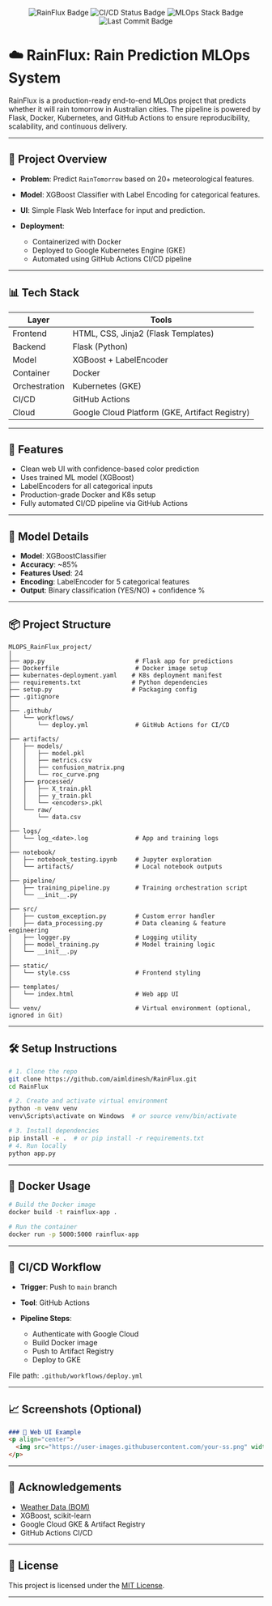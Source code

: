 <p align="center">
  <img src="https://img.shields.io/badge/Project-RainFlux-00acc1?style=for-the-badge&logo=rainmeter&logoColor=white" alt="RainFlux Badge"/>
  <img src="https://img.shields.io/github/actions/workflow/status/aimldinesh/RainFlux/deploy.yml?style=for-the-badge&label=CI/CD&logo=github-actions&color=4caf50" alt="CI/CD Status Badge"/>
  <img src="https://img.shields.io/badge/MLOps-GKE%20%7C%20Flask%20%7C%20Docker%20%7C%20Kubernetes-blue?style=for-the-badge" alt="MLOps Stack Badge"/>
  <img src="https://img.shields.io/github/last-commit/aimldinesh/RainFlux?style=for-the-badge&color=orange" alt="Last Commit Badge"/>
</p>

# ☁️ RainFlux: Rain Prediction MLOps System

RainFlux is a production-ready end-to-end MLOps project that predicts whether it will rain tomorrow in Australian cities. The pipeline is powered by Flask, Docker, Kubernetes, and GitHub Actions to ensure reproducibility, scalability, and continuous delivery.

---

## 🚀 Project Overview

* **Problem**: Predict `RainTomorrow` based on 20+ meteorological features.
* **Model**: XGBoost Classifier with Label Encoding for categorical features.
* **UI**: Simple Flask Web Interface for input and prediction.
* **Deployment**:

  * Containerized with Docker
  * Deployed to Google Kubernetes Engine (GKE)
  * Automated using GitHub Actions CI/CD pipeline

---

## 📊 Tech Stack

| Layer         | Tools                                          |
| ------------- | ---------------------------------------------- |
| Frontend      | HTML, CSS, Jinja2 (Flask Templates)            |
| Backend       | Flask (Python)                                 |
| Model         | XGBoost + LabelEncoder                         |
| Container     | Docker                                         |
| Orchestration | Kubernetes (GKE)                               |
| CI/CD         | GitHub Actions                                 |
| Cloud         | Google Cloud Platform (GKE, Artifact Registry) |

---

## 🧠 Features

* Clean web UI with confidence-based color prediction
* Uses trained ML model (XGBoost)
* LabelEncoders for all categorical inputs
* Production-grade Docker and K8s setup
* Fully automated CI/CD pipeline via GitHub Actions

---

## 🧪 Model Details

* **Model**: XGBoostClassifier
* **Accuracy**: \~85%
* **Features Used**: 24
* **Encoding**: LabelEncoder for 5 categorical features
* **Output**: Binary classification (YES/NO) + confidence %

---

## 📦 Project Structure

```
MLOPS_RainFlux_project/
│
├── app.py                         # Flask app for predictions
├── Dockerfile                     # Docker image setup
├── kubernates-deployment.yaml    # K8s deployment manifest
├── requirements.txt              # Python dependencies
├── setup.py                      # Packaging config
├── .gitignore
│
├── .github/
│   └── workflows/
│       └── deploy.yml             # GitHub Actions for CI/CD
│
├── artifacts/
│   ├── models/
│   │   ├── model.pkl
│   │   ├── metrics.csv
│   │   ├── confusion_matrix.png
│   │   └── roc_curve.png
│   ├── processed/
│   │   ├── X_train.pkl
│   │   ├── y_train.pkl
│   │   └── <encoders>.pkl
│   └── raw/
│       └── data.csv
│
├── logs/
│   └── log_<date>.log             # App and training logs
│
├── notebook/
│   ├── notebook_testing.ipynb     # Jupyter exploration
│   └── artifacts/                 # Local notebook outputs
│
├── pipeline/
│   ├── training_pipeline.py       # Training orchestration script
│   └── __init__.py
│
├── src/
│   ├── custom_exception.py        # Custom error handler
│   ├── data_processing.py         # Data cleaning & feature engineering
│   ├── logger.py                  # Logging utility
│   ├── model_training.py          # Model training logic
│   └── __init__.py
│
├── static/
│   └── style.css                  # Frontend styling
│
├── templates/
│   └── index.html                 # Web app UI
│
└── venv/                          # Virtual environment (optional, ignored in Git)
```

---

## 🛠️ Setup Instructions

```bash
# 1. Clone the repo
git clone https://github.com/aimldinesh/RainFlux.git
cd RainFlux

# 2. Create and activate virtual environment
python -m venv venv
venv\Scripts\activate on Windows  # or source venv/bin/activate

# 3. Install dependencies
pip install -e .  # or pip install -r requirements.txt
# 4. Run locally
python app.py
```

---

## 🐳 Docker Usage

```bash
# Build the Docker image
docker build -t rainflux-app .

# Run the container
docker run -p 5000:5000 rainflux-app
```
---

## 🚀 CI/CD Workflow

* **Trigger**: Push to `main` branch
* **Tool**: GitHub Actions
* **Pipeline Steps**:

  * Authenticate with Google Cloud
  * Build Docker image
  * Push to Artifact Registry
  * Deploy to GKE

File path: `.github/workflows/deploy.yml`

---

## 📈 Screenshots (Optional)

```markdown
### 📸 Web UI Example
<p align="center">
  <img src="https://user-images.githubusercontent.com/your-ss.png" width="70%" alt="Prediction Screenshot"/>
</p>
```

---

## 🙌 Acknowledgements

* [Weather Data (BOM)](http://www.bom.gov.au/)
* XGBoost, scikit-learn
* Google Cloud GKE & Artifact Registry
* GitHub Actions CI/CD

---

## 📄 License

This project is licensed under the [MIT License](LICENSE).

---
